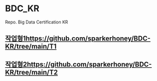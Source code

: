 # BDC_KR
Repo. Big Data Certification KR

## [작업형1](https://github.com/sparkerhoney/BDC-KR/tree/main/T1)https://github.com/sparkerhoney/BDC-KR/tree/main/T1

## [작업형2](https://github.com/sparkerhoney/BDC-KR/tree/main/T1)https://github.com/sparkerhoney/BDC-KR/tree/main/T2
